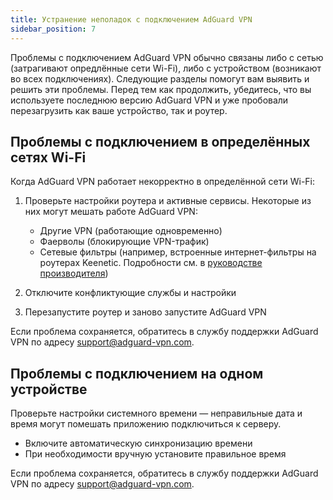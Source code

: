 ```yaml
---
title: Устранение неполадок с подключением AdGuard VPN
sidebar_position: 7
---
```


Проблемы с подключением AdGuard VPN обычно связаны либо с сетью (затрагивают опредлённые сети Wi-Fi), либо с устройством (возникают во всех подключениях). Следующие разделы помогут вам выявить и решить эти проблемы. Перед тем как продолжить, убедитесь, что вы используете последнюю версию AdGuard VPN и уже пробовали перезагрузить как ваше устройство, так и роутер.

## Проблемы с подключением в определённых сетях Wi-Fi

Когда AdGuard VPN работает некорректно в определённой сети Wi-Fi:

1. Проверьте настройки роутера и активные сервисы. Некоторые из них могут мешать работе AdGuard VPN:

   - Другие VPN (работающие одновременно)
   - Фаерволы (блокирующие VPN-трафик)
   - Сетевые фильтры (например, встроенные интернет-фильтры на роутерах Keenetic. Подробности см. в [руководстве производителя](https://help.keenetic.com/hc/en-us/articles/4415711575698-Content-filtering-and-ad-blocking-options))

2. Отключите конфликтующие службы и настройки

3. Перезапустите роутер и заново запустите AdGuard VPN

Если проблема сохраняется, обратитесь в службу поддержки AdGuard VPN по адресу support@adguard-vpn.com.

## Проблемы с подключением на одном устройстве

Проверьте настройки системного времени — неправильные дата и время могут помешать приложению подключиться к серверу.

- Включите автоматическую синхронизацию времени
- При необходимости вручную установите правильное время

Если проблема сохраняется, обратитесь в службу поддержки AdGuard VPN по адресу support@adguard-vpn.com.
